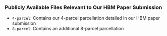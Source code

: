 ### Publicly Available Files Relevant to Our HBM Paper Submission

- `4-parcel`: Contains our 4-parcel parcellation detailed in our HBM paper submission
- `8-parcel`: Contains an additional 8-parcel parcellation
